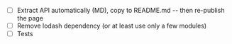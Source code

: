 - [ ] Extract API automatically (MD), copy to README.md -- then re-publish the page
- [ ] Remove lodash dependency (or at least use only a few modules)
- [ ] Tests